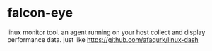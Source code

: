 falcon-eye
==========

linux monitor tool. an agent running on your host collect and display performance data. just like https://github.com/afaqurk/linux-dash
